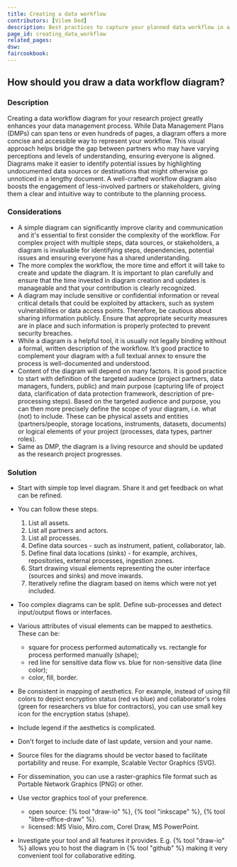 ```yaml
---
title: Creating a data workflow
contributors: [Vilem Ded]
description: Best practices to capture your planned data workflow in a diagram.
page_id: creating_data_workflow
related_pages: 
dsw:
faircookbook:
---
```


## How should you draw a data workflow diagram?

### Description

Creating a data workflow diagram for your research project greatly enhances your data management process.
While Data Management Plans (DMPs) can span tens or even hundreds of pages, a diagram offers a more concise and accessible way to represent your workflow.
This visual approach helps bridge the gap between partners who may have varying perceptions and levels of understanding, ensuring everyone is aligned.
Diagrams make it easier to identify potential issues by highlighting undocumented data sources or destinations that might otherwise go unnoticed in a lengthy document.
A well-crafted workflow diagram also boosts the engagement of less-involved partners or stakeholders, giving them a clear and intuitive way to contribute to the planning process.

### Considerations

* A simple diagram can significantly improve clarity and communication and it's essential to first consider the complexity of the workflow. For complex project with multiple steps, data sources, or stakeholders, a diagram is invaluable for identifying steps, dependencies, potential issues and ensuring everyone has a shared understanding.
* The more complex the workflow, the more time and effort it will take to create and update the diagram. It is important to plan carefully and ensure that the time invested in diagram creation and updates is manageable and that your contribution is clearly recognized.
* A diagram may include sensitive or confidential information or reveal critical details that could be exploited by attackers, such as system vulnerabilities or data access points. Therefore, be cautious about sharing information publicly. Ensure that appropriate security measures are in place and such information is properly protected to prevent security breaches.
* While a diagram is a helpful tool, it is usually not legally binding without a formal, written description of the workflow. It’s good practice to complement your diagram with a full textual annex to ensure the process is well-documented and understood.
* Content of the diagram will depend on many factors. It is good practice to start with definition of the targeted audience (project partners, data managers, funders, public) and main purpose (capturing life of project data, clarification of data protection framework​, description of pre-processing steps). Based on the targeted audience and purpose, you can then more precisely define the scope of your diagram, i.e. what (not) to include. These can be physical assets and entities (partners/people, storage locations, instruments, datasets, documents) or logical elements of your project (processes, data types, partner roles).
* Same as DMP, the diagram is a living resource and should be updated as the research project progresses.

### Solution

* Start with simple top level diagram​. Share it and get feedback on what can be refined.

* You can follow these steps.
  1. List all assets.
  2. List all partners and actors​.
  3. List all processes​.
  4. Define data sources​ - such as instrument, patient, collaborator, lab.
  5. Define final data locations (sinks)​ - for example, archives, repositories, external processes, ingestion zones.
  6. Start drawing visual elements representing the outer interface (sources and sinks) and move inwards.
  7. Iteratively refine the diagram based on items which were not yet included.

* Too complex diagrams can be split. Define sub-processes and detect input/output flows or interfaces.
* Various attributes of visual elements can be mapped to aesthetics. These can be:
  * square for process performed automatically vs. rectangle for process performed manually (shape);
  * red line for sensitive data flow vs. blue for non-sensitive data (line color);
  * color, fill, border.
* Be consistent in mapping of aesthetics. For example, instead of using fill colors to depict encryption status (red vs blue) and collaborator's roles (green for researchers vs blue for contractors), you can use small key icon for the encryption status (shape).
* Include legend if the aesthetics is complicated.

* Don't forget to include date of last update, version and your name.

* Source files for the diagrams should be vector based to facilitate portability and reuse. For example, Scalable Vector Graphics (SVG).
* For dissemination, you can use a raster-graphics file format such as Portable Network Graphics (PNG) or other.
* Use vector graphics tool of your preference.
  * open source: {% tool "draw-io" %}, {% tool "inkscape" %}, {% tool "libre-office-draw" %}.
  * licensed: MS Visio, Miro.com, Corel Draw, MS PowerPoint.
* Investigate your tool and all features it provides. E.g. {% tool "draw-io" %} allows you to host the diagram in {% tool "github" %} making it very convenient tool for collaborative editing.
